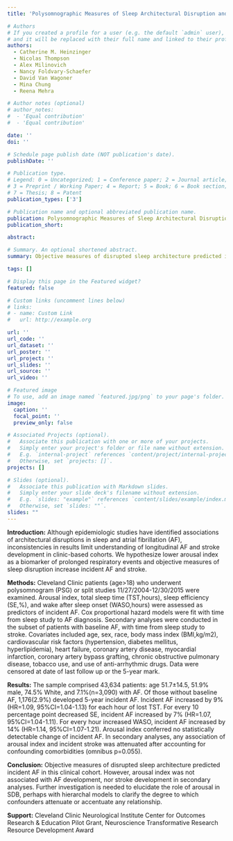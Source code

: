 ```yaml
---
title: 'Polysomnographic Measures of Sleep Architectural Disruption and Incident Atrial Fibrillation and Stroke in a Large Clinical Cohort'

# Authors
# If you created a profile for a user (e.g. the default `admin` user), write the username (folder name) here
# and it will be replaced with their full name and linked to their profile.
authors:
  - Catherine M. Heinzinger
  - Nicolas Thompson
  - Alex Milinovich
  - Nancy Foldvary-Schaefer
  - David Van Wagoner
  - Mina Chung
  - Reena Mehra

# Author notes (optional)
# author_notes:
#  - 'Equal contribution'
#  - 'Equal contribution'

date: ''
doi: ''

# Schedule page publish date (NOT publication's date).
publishDate: ''

# Publication type.
# Legend: 0 = Uncategorized; 1 = Conference paper; 2 = Journal article;
# 3 = Preprint / Working Paper; 4 = Report; 5 = Book; 6 = Book section;
# 7 = Thesis; 8 = Patent
publication_types: ['3']

# Publication name and optional abbreviated publication name.
publication: Polysomnographic Measures of Sleep Architectural Disruption and Incident Atrial Fibrillation and Stroke in a Large Clinical Cohort
publication_short: 

abstract: 

# Summary. An optional shortened abstract.
summary: Objective measures of disrupted sleep architecture predicted incident AF in this clinical cohort. However, arousal index was not associated with AF development, nor stroke development in secondary analyses. Further investigation is needed to elucidate the role of arousal in SDB, perhaps with hierarchal models to clarify the degree to which confounders attenuate or accentuate any relationship.

tags: []

# Display this page in the Featured widget?
featured: false

# Custom links (uncomment lines below)
# links:
# - name: Custom Link
#   url: http://example.org

url: ''
url_code: ''
url_dataset: ''
url_poster: ''
url_project: ''
url_slides: ''
url_source: ''
url_video: ''

# Featured image
# To use, add an image named `featured.jpg/png` to your page's folder.
image:
  caption: ''
  focal_point: ''
  preview_only: false

# Associated Projects (optional).
#   Associate this publication with one or more of your projects.
#   Simply enter your project's folder or file name without extension.
#   E.g. `internal-project` references `content/project/internal-project/index.md`.
#   Otherwise, set `projects: []`.
projects: []

# Slides (optional).
#   Associate this publication with Markdown slides.
#   Simply enter your slide deck's filename without extension.
#   E.g. `slides: "example"` references `content/slides/example/index.md`.
#   Otherwise, set `slides: ""`.
slides: ""
---
```


**Introduction:** Although epidemiologic studies have identified associations of architectural disruptions in sleep and atrial fibrillation (AF), inconsistencies in results limit understanding of longitudinal AF and stroke development in clinic-based cohorts. We hypothesize lower arousal index as a biomarker of prolonged respiratory events and objective measures of sleep disruption increase incident AF and stroke.

**Methods:** Cleveland Clinic patients (age>18) who underwent polysomnogram (PSG) or split studies 11/27/2004-12/30/2015 were examined. Arousal index, total sleep time (TST,hours), sleep efficiency (SE,%), and wake after sleep onset (WASO,hours) were assessed as predictors of incident AF. Cox proportional hazard models were fit with time from sleep study to AF diagnosis. Secondary analyses were conducted in the subset of patients with baseline AF, with time from sleep study to stroke. Covariates included age, sex, race, body mass index (BMI,kg/m2), cardiovascular risk factors (hypertension, diabetes mellitus, hyperlipidemia), heart failure, coronary artery disease, myocardial infarction, coronary artery bypass grafting, chronic obstructive pulmonary disease, tobacco use, and use of anti-arrhythmic drugs. Data were censored at date of last follow up or the 5-year mark. 

**Results:** The sample comprised 43,634 patients: age 51.7±14.5, 51.9% male, 74.5% White, and 7.1%(n=3,090) with AF. Of those without baseline AF, 1,176(2.9%) developed 5-year incident AF. Incident AF increased by 9% (HR=1.09, 95%CI=1.04-1.13) for each hour of lost TST. For every 10 percentage point decreased SE, incident AF increased by 7% (HR=1.07, 95%CI=1.04-1.11). For every hour increased WASO, incident AF increased by 14% (HR=1.14, 95%CI=1.07-1.21). Arousal index conferred no statistically detectable change of incident AF.  In secondary analyses, any association of arousal index and incident stroke was attenuated after accounting for confounding comorbidities (omnibus p=0.055).

**Conclusion:** Objective measures of disrupted sleep architecture predicted incident AF in this clinical cohort. However, arousal index was not associated with AF development, nor stroke development in secondary analyses. Further investigation is needed to elucidate the role of arousal in SDB, perhaps with hierarchal models to clarify the degree to which confounders attenuate or accentuate any relationship.

**Support:** Cleveland Clinic Neurological Institute Center for Outcomes Research & Education Pilot Grant, Neuroscience Transformative Research Resource Development Award
